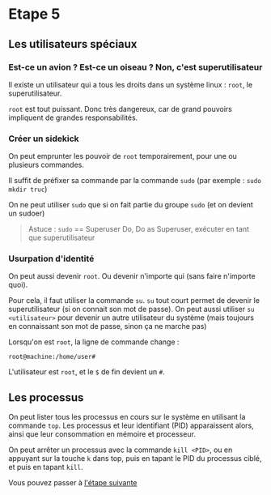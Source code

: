 # Etape 5

## Les utilisateurs spéciaux

### Est-ce un avion ? Est-ce un oiseau ? Non, c'est superutilisateur

Il existe un utilisateur qui a tous les droits dans un système linux : `root`, le superutilisateur. 

`root` est tout puissant. Donc très dangereux, car de grand pouvoirs impliquent de grandes responsabilités.

### Créer un sidekick

On peut emprunter les pouvoir de `root` temporairement, pour une ou plusieurs commandes.

Il suffit de préfixer sa commande par la commande `sudo` (par exemple : `sudo mkdir truc`)

On ne peut utiliser `sudo` que si on fait partie du groupe `sudo` (et on devient un sudoer)

>Astuce : `sudo` == Superuser Do, Do as Superuser, exécuter en tant que superutilisateur

### Usurpation d'identité

On peut aussi devenir `root`. Ou devenir n'importe qui (sans faire n'importe quoi). 

Pour cela, il faut utiliser la commande `su`. `su` tout court permet de devenir le superutilisateur (si on connait son mot de passe).
On peut aussi utiliser `su <utilisateur>` pour devenir un autre utilisateur du système (mais toujours en connaissant son mot de passe, sinon ça ne marche pas)

Lorsqu'on est `root`, la ligne de commande change : 

```shell
root@machine:/home/user#
```

L'utilisateur est `root`, et le `$` de fin devient un `#`.

## Les processus

On peut lister tous les processus en cours sur le système en utilisant la commande `top`. Les processus et leur identifiant (PID) apparaissent alors, ainsi que leur consommation en mémoire et processeur.

On peut arrêter un processus avec la commande `kill <PID>`, ou en appuyant sur la touche `k` dans top, puis en tapant le PID du processus ciblé, et puis en tapant `kill`.

Vous pouvez passer à [l'étape suivante](https://github.com/Nat-Faeeria/tuto-cli-linux/tree/master/step-6)
